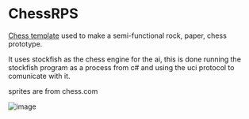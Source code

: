 # ChessRPS

[Chess template](https://github.com/Flyboy1010/GodotChess) used to make a semi-functional rock, paper, chess prototype.

It uses stockfish as the chess engine for the ai, this is done running the stockfish program as a process from c# and using the uci protocol to comunicate with it.

sprites are from chess.com

![image](https://github.com/Flyboy1010/GodotChess/assets/59151174/25cf63f5-83d0-49b1-900c-e7a560236706)
